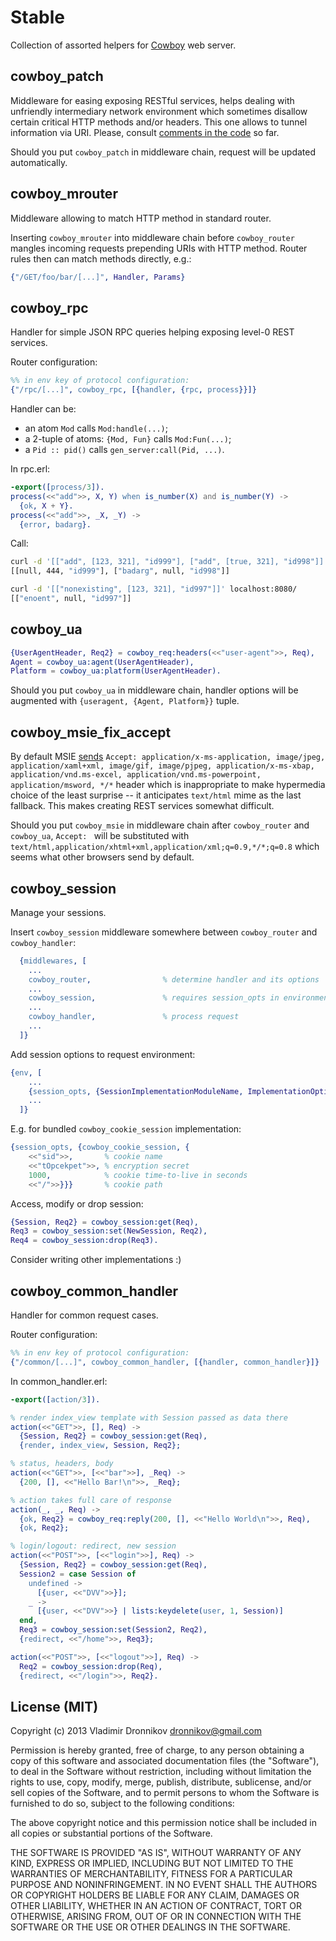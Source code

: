 Stable
==============

Collection of assorted helpers for [Cowboy](https://github.com/extend/cowboy) web server.

cowboy_patch
--------------

Middleware for easing exposing RESTful services, helps dealing with unfriendly intermediary network environment which sometimes disallow certain critical HTTP methods and/or headers.
This one allows to tunnel information via URI.
Please, consult [comments in the code](https://github.com/dvv/stable/blob/master/src/cowboy_patch.erl#L9-L18) so far.

Should you put `cowboy_patch` in middleware chain, request will be updated automatically.

cowboy_mrouter
--------------

Middleware allowing to match HTTP method in standard router.

Inserting `cowboy_mrouter` into middleware chain before `cowboy_router` mangles incoming requests prepending URIs with HTTP method.
Router rules then can match methods directly, e.g.:
```erlang
{"/GET/foo/bar/[...]", Handler, Params}
```

cowboy_rpc
--------------

Handler for simple JSON RPC queries helping exposing level-0 REST services.

Router configuration:
```erlang
%% in env key of protocol configuration:
{"/rpc/[...]", cowboy_rpc, [{handler, {rpc, process}}]}
```

Handler can be:
- an atom `Mod` calls `Mod:handle(...)`;
- a 2-tuple of atoms: `{Mod, Fun}` calls `Mod:Fun(...)`;
- a `Pid :: pid()` calls `gen_server:call(Pid, ...)`.

In rpc.erl:
```erlang
-export([process/3]).
process(<<"add">>, X, Y) when is_number(X) and is_number(Y) ->
  {ok, X + Y}.
process(<<"add">>, _X, _Y) ->
  {error, badarg}.
```

Call:
```sh
curl -d '[["add", [123, 321], "id999"], ["add", [true, 321], "id998"]]' localhost:8080/
[[null, 444, "id999"], ["badarg", null, "id998"]]

curl -d '[["nonexisting", [123, 321], "id997"]]' localhost:8080/
[["enoent", null, "id997"]]
```

cowboy_ua
--------------

```erlang
{UserAgentHeader, Req2} = cowboy_req:headers(<<"user-agent">>, Req),
Agent = cowboy_ua:agent(UserAgentHeader),
Platform = cowboy_ua:platform(UserAgentHeader).
```

Should you put `cowboy_ua` in middleware chain, handler options will be augmented with `{useragent, {Agent, Platform}}` tuple.

cowboy_msie_fix_accept
--------------

By default MSIE [sends](https://github.com/extend/cowboy/issues/441) `Accept: application/x-ms-application, image/jpeg, application/xaml+xml, image/gif, image/pjpeg, application/x-ms-xbap, application/vnd.ms-excel, application/vnd.ms-powerpoint, application/msword, */*` header which is inappropriate to make hypermedia choice of the least surprise -- it anticipates `text/html` mime as the last fallback.
This makes creating REST services somewhat difficult.

Should you put `cowboy_msie` in middleware chain after `cowboy_router` and `cowboy_ua`, `Accept: ` will be substituted with `text/html,application/xhtml+xml,application/xml;q=0.9,*/*;q=0.8` which seems what other browsers send by default.

cowboy_session
--------------

Manage your sessions.

Insert `cowboy_session` middleware somewhere between `cowboy_router` and `cowboy_handler`:

```erlang
  {middlewares, [
    ...
    cowboy_router,                % determine handler and its options
    ...
    cowboy_session,               % requires session_opts in environment
    ...
    cowboy_handler,               % process request
    ...
  ]}
```

Add session options to request environment:

```erlang
{env, [
    ...
    {session_opts, {SessionImplementationModuleName, ImplementationOptions}},
    ...
  ]}
```

E.g. for bundled `cowboy_cookie_session` implementation:

```erlang
{session_opts, {cowboy_cookie_session, {
    <<"sid">>,       % cookie name
    <<"tOpcekpet">>, % encryption secret
    1000,            % cookie time-to-live in seconds
    <<"/">>}}}       % cookie path
```

Access, modify or drop session:

```erlang
{Session, Req2} = cowboy_session:get(Req),
Req3 = cowboy_session:set(NewSession, Req2),
Req4 = cowboy_session:drop(Req3).
```

Consider writing other implementations :)

cowboy_common_handler
--------------

Handler for common request cases.

Router configuration:
```erlang
%% in env key of protocol configuration:
{"/common/[...]", cowboy_common_handler, [{handler, common_handler}]}
```

In common_handler.erl:
```erlang
-export([action/3]).

% render index_view template with Session passed as data there
action(<<"GET">>, [], Req) ->
  {Session, Req2} = cowboy_session:get(Req),
  {render, index_view, Session, Req2};

% status, headers, body
action(<<"GET">>, [<<"bar">>], _Req) ->
  {200, [], <<"Hello Bar!\n">>, _Req};

% action takes full care of response
action(_, _, Req) ->
  {ok, Req2} = cowboy_req:reply(200, [], <<"Hello World\n">>, Req),
  {ok, Req2};

% login/logout: redirect, new session
action(<<"POST">>, [<<"login">>], Req) ->
  {Session, Req2} = cowboy_session:get(Req),
  Session2 = case Session of
    undefined ->
      [{user, <<"DVV">>}];
    _ ->
      [{user, <<"DVV">>} | lists:keydelete(user, 1, Session)]
  end,
  Req3 = cowboy_session:set(Session2, Req2),
  {redirect, <<"/home">>, Req3};

action(<<"POST">>, [<<"logout">>], Req) ->
  Req2 = cowboy_session:drop(Req),
  {redirect, <<"/login">>, Req2}.
```

License (MIT)
-------

Copyright (c) 2013 Vladimir Dronnikov <dronnikov@gmail.com>

Permission is hereby granted, free of charge, to any person obtaining a copy of
this software and associated documentation files (the "Software"), to deal in
the Software without restriction, including without limitation the rights to
use, copy, modify, merge, publish, distribute, sublicense, and/or sell copies of
the Software, and to permit persons to whom the Software is furnished to do so,
subject to the following conditions:

The above copyright notice and this permission notice shall be included in all
copies or substantial portions of the Software.

THE SOFTWARE IS PROVIDED "AS IS", WITHOUT WARRANTY OF ANY KIND, EXPRESS OR
IMPLIED, INCLUDING BUT NOT LIMITED TO THE WARRANTIES OF MERCHANTABILITY, FITNESS
FOR A PARTICULAR PURPOSE AND NONINFRINGEMENT. IN NO EVENT SHALL THE AUTHORS OR
COPYRIGHT HOLDERS BE LIABLE FOR ANY CLAIM, DAMAGES OR OTHER LIABILITY, WHETHER
IN AN ACTION OF CONTRACT, TORT OR OTHERWISE, ARISING FROM, OUT OF OR IN
CONNECTION WITH THE SOFTWARE OR THE USE OR OTHER DEALINGS IN THE SOFTWARE.
